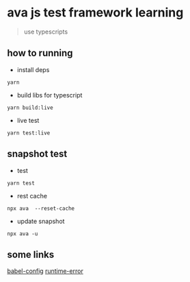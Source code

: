 # ava js test framework learning

> use typescripts 

## how to running

* install deps

```code
yarn
```

* build libs for typescript

```code
yarn build:live
```

* live test

```code
yarn test:live
```

## snapshot test

*  test

```code
yarn test
```

* rest cache

```code
npx ava  --reset-cache
```

* update snapshot 

```code
npx ava -u
```

## some links

[babel-config](https://github.com/avajs/ava/issues/1968)
[runtime-error](https://github.com/avajs/ava/issues/685)